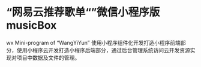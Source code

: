 # “网易云推荐歌单“”微信小程序版musicBox
wx Mini-program of “WangYiYun”
使用小程序组件化开发打造小程序前端部分，使用小程序云开发打造小程序后端部分，通过后台管理系统访问云开发资源实现对项目中数据及文件的管理。
